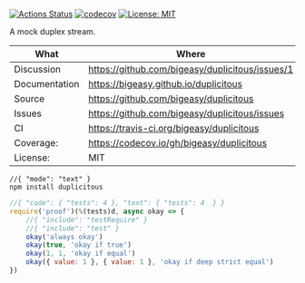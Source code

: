 [![Actions Status](https://github.com/bigeasy/duplicitous/workflows/Node%20CI/badge.svg)](https://github.com/bigeasy/duplicitous/actions)
[![codecov](https://codecov.io/gh/bigeasy/duplicitous/branch/master/graph/badge.svg)](https://codecov.io/gh/bigeasy/duplicitous)
[![License: MIT](https://img.shields.io/badge/License-MIT-yellow.svg)](https://opensource.org/licenses/MIT)

A mock duplex stream.

| What          | Where                                             |
| --- | --- |
| Discussion    | https://github.com/bigeasy/duplicitous/issues/1   |
| Documentation | https://bigeasy.github.io/duplicitous             |
| Source        | https://github.com/bigeasy/duplicitous            |
| Issues        | https://github.com/bigeasy/duplicitous/issues     |
| CI            | https://travis-ci.org/bigeasy/duplicitous         |
| Coverage:     | https://codecov.io/gh/bigeasy/duplicitous         |
| License:      | MIT                                               |


```
//{ "mode": "text" }
npm install duplicitous
```

```javascript
//{ "code": { "tests": 4 }, "text": { "tests": 4  } }
require('proof')(%(tests)d, async okay => {
    //{ "include": "testRequire" }
    //{ "include": "test" }
    okay('always okay')
    okay(true, 'okay if true')
    okay(1, 1, 'okay if equal')
    okay({ value: 1 }, { value: 1 }, 'okay if deep strict equal')
})
```

